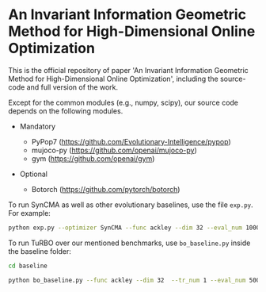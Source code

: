 # An Invariant Information Geometric Method for High-Dimensional Online Optimization
This is the official repository of paper 'An Invariant Information Geometric Method for High-Dimensional Online Optimization', including the source-code and full version of the work.

Except for the common modules (e.g., numpy, scipy), our source code depends on the following modules.

- Mandatory
  - PyPop7 (https://github.com/Evolutionary-Intelligence/pypop)
  - mujoco-py (https://github.com/openai/mujoco-py)
  - gym (https://github.com/openai/gym)


- Optional
  - Botorch (https://github.com/pytorch/botorch)

To run SynCMA as well as other evolutionary baselines, use the file `exp.py`. For example:

```bash
python exp.py --optimizer SynCMA --func ackley --dim 32 --eval_num 10000 --rep 100 --lam 2
```

To run TuRBO over our mentioned benchmarks, use `bo_baseline.py` inside the baseline folder:

```bash
cd baseline

python bo_baseline.py --func ackley --dim 32  --tr_num 1 --eval_num 5000 --repeat_num 30 --gpu_idx 0
```
